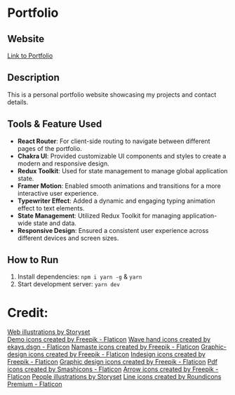 # Portfolio

## Website

[Link to Portfolio](https://nsherpaportfolio.netlify.app/)

## Description

This is a personal portfolio website showcasing my projects and contact details.

## Tools & Feature Used

- **React Router**: For client-side routing to navigate between different pages of the portfolio.
- **Chakra UI**: Provided customizable UI components and styles to create a modern and responsive design.
- **Redux Toolkit**: Used for state management to manage global application state.
- **Framer Motion**: Enabled smooth animations and transitions for a more interactive user experience.
- **Typewriter Effect**: Added a dynamic and engaging typing animation effect to text elements.
- **State Management**: Utilized Redux Toolkit for managing application-wide state and data.
- **Responsive Design**: Ensured a consistent user experience across different devices and screen sizes.

## How to Run

1. Install dependencies: `npm i yarn -g` & `yarn`
2. Start development server: `yarn dev`

# Credit:

<a href="https://storyset.com/web">Web illustrations by Storyset</a>
<br>
<a href="https://www.flaticon.com/free-icons/demo" title="demo icons">Demo icons created by Freepik - Flaticon</a>
<a href="https://www.flaticon.com/free-icons/wave-hand" title="wave hand icons">Wave hand icons created by ekays.dsgn - Flaticon</a>
<a href="https://www.flaticon.com/free-icons/namaste" title="namaste icons">Namaste icons created by Freepik - Flaticon</a>
<a href="https://www.flaticon.com/free-icons/graphic-design" title="graphic-design icons">Graphic-design icons created by Freepik - Flaticon</a>
<a href="https://www.flaticon.com/free-icons/indesign" title="indesign icons">Indesign icons created by Freepik - Flaticon</a>
<a href="https://www.flaticon.com/free-icons/graphic-design" title="graphic design icons">Graphic design icons created by Freepik - Flaticon</a>
<a href="https://www.flaticon.com/free-icons/pdf" title="pdf icons">Pdf icons created by Smashicons - Flaticon</a>
<a href="https://www.flaticon.com/free-icons/arrow" title="arrow icons">Arrow icons created by Freepik - Flaticon</a>
<a href="https://storyset.com/people">People illustrations by Storyset</a>
<a href="https://www.flaticon.com/free-icons/line" title="line icons">Line icons created by Roundicons Premium - Flaticon</a>
